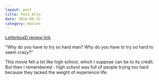 ```yaml
---
layout: post
title: Palo Alto 
date: 2014-06-22
category: movies
---
```

 
[LetterboxD review link](http://letterboxd.com/samarthbhaskar/film/palo-alto/)

 "Why do you have to try so hard man? Why do you have to try so hard to seem crazy?"

This movie felt a lot like high school, which I suppose can be to its credit. But then I remembered - high school was full of people trying too hard because they lacked the weight of experience life.
